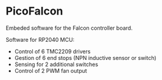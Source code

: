 # PicoFalcon

Embeded software for the Falcon controller board.

Software for RP2040 MCU:
* Control of 6 TMC2209 drivers
* Gestion of 6 end stops (NPN inductive sensor or switch)
* Sensing for 2 additional switches
* Control of 2 PWM fan output
